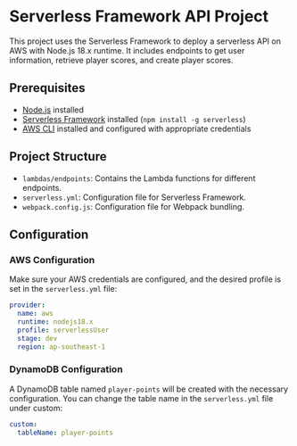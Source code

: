 # Serverless Framework API Project

This project uses the Serverless Framework to deploy a serverless API on AWS with Node.js 18.x runtime. It includes endpoints to get user information, retrieve player scores, and create player scores.

## Prerequisites

- [Node.js](https://nodejs.org/) installed
- [Serverless Framework](https://www.serverless.com/) installed (`npm install -g serverless`)
- [AWS CLI](https://aws.amazon.com/cli/) installed and configured with appropriate credentials

## Project Structure

- `lambdas/endpoints`: Contains the Lambda functions for different endpoints.
- `serverless.yml`: Configuration file for Serverless Framework.
- `webpack.config.js`: Configuration file for Webpack bundling.

## Configuration

### AWS Configuration

Make sure your AWS credentials are configured, and the desired profile is set in the `serverless.yml` file:

```yaml
provider:
  name: aws
  runtime: nodejs18.x
  profile: serverlessUser
  stage: dev
  region: ap-southeast-1

```

### DynamoDB Configuration

A DynamoDB table named `player-points` will be created with the necessary configuration. 
You can change the table name in the `serverless.yml` file under custom:

```yaml
custom:
  tableName: player-points
